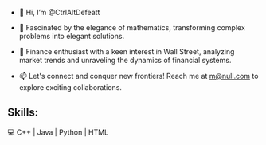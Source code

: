 - 👋 Hi, I’m @CtrlAltDefeatt

- 🔢 Fascinated by the elegance of mathematics, transforming complex problems into elegant solutions.

- 🏦 Finance enthusiast with a keen interest in Wall Street, analyzing market trends and unraveling the dynamics of financial systems.

- 📫 Let's connect and conquer new frontiers! Reach me at m@null.com to explore exciting collaborations.

## Skills: 
  💻 C++ | Java | Python | HTML
